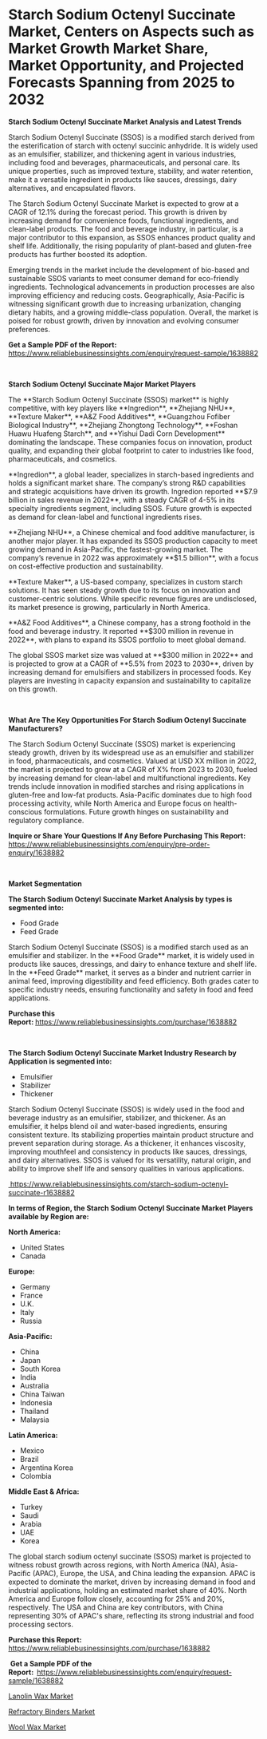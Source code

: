 <p><h1>Starch Sodium Octenyl Succinate Market, Centers on Aspects such as Market Growth Market Share, Market Opportunity, and Projected Forecasts Spanning from 2025 to 2032</h1></p><p><strong>Starch Sodium Octenyl Succinate Market Analysis and Latest Trends</strong></p>
<p><p>Starch Sodium Octenyl Succinate (SSOS) is a modified starch derived from the esterification of starch with octenyl succinic anhydride. It is widely used as an emulsifier, stabilizer, and thickening agent in various industries, including food and beverages, pharmaceuticals, and personal care. Its unique properties, such as improved texture, stability, and water retention, make it a versatile ingredient in products like sauces, dressings, dairy alternatives, and encapsulated flavors.</p><p>The Starch Sodium Octenyl Succinate Market is expected to grow at a CAGR of 12.1% during the forecast period. This growth is driven by increasing demand for convenience foods, functional ingredients, and clean-label products. The food and beverage industry, in particular, is a major contributor to this expansion, as SSOS enhances product quality and shelf life. Additionally, the rising popularity of plant-based and gluten-free products has further boosted its adoption.</p><p>Emerging trends in the market include the development of bio-based and sustainable SSOS variants to meet consumer demand for eco-friendly ingredients. Technological advancements in production processes are also improving efficiency and reducing costs. Geographically, Asia-Pacific is witnessing significant growth due to increasing urbanization, changing dietary habits, and a growing middle-class population. Overall, the market is poised for robust growth, driven by innovation and evolving consumer preferences.</p></p>
<p><strong>Get a Sample PDF of the Report:&nbsp;</strong> <a href="https://www.reliablebusinessinsights.com/enquiry/request-sample/1638882?utm_campaign=1121&utm_medium=2&utm_source=Github&utm_content=ia&utm_term=25012025&utm_id=starch-sodium-octenyl-succinate">https://www.reliablebusinessinsights.com/enquiry/request-sample/1638882</a></p>
<p>&nbsp;</p>
<p><strong>Starch Sodium Octenyl Succinate Major Market Players</strong></p>
<p><p>The **Starch Sodium Octenyl Succinate (SSOS) market** is highly competitive, with key players like **Ingredion**, **Zhejiang NHU**, **Texture Maker**, **A&Z Food Additives**, **Guangzhou Fofiber Biological Industry**, **Zhejiang Zhongtong Technology**, **Foshan Huawu Huafeng Starch**, and **Yishui Dadi Corn Development** dominating the landscape. These companies focus on innovation, product quality, and expanding their global footprint to cater to industries like food, pharmaceuticals, and cosmetics.</p><p>**Ingredion**, a global leader, specializes in starch-based ingredients and holds a significant market share. The company’s strong R&D capabilities and strategic acquisitions have driven its growth. Ingredion reported **$7.9 billion in sales revenue in 2022**, with a steady CAGR of 4-5% in its specialty ingredients segment, including SSOS. Future growth is expected as demand for clean-label and functional ingredients rises.</p><p>**Zhejiang NHU**, a Chinese chemical and food additive manufacturer, is another major player. It has expanded its SSOS production capacity to meet growing demand in Asia-Pacific, the fastest-growing market. The company’s revenue in 2022 was approximately **$1.5 billion**, with a focus on cost-effective production and sustainability.</p><p>**Texture Maker**, a US-based company, specializes in custom starch solutions. It has seen steady growth due to its focus on innovation and customer-centric solutions. While specific revenue figures are undisclosed, its market presence is growing, particularly in North America.</p><p>**A&Z Food Additives**, a Chinese company, has a strong foothold in the food and beverage industry. It reported **$300 million in revenue in 2022**, with plans to expand its SSOS portfolio to meet global demand.</p><p>The global SSOS market size was valued at **$300 million in 2022** and is projected to grow at a CAGR of **5.5% from 2023 to 2030**, driven by increasing demand for emulsifiers and stabilizers in processed foods. Key players are investing in capacity expansion and sustainability to capitalize on this growth.</p></p>
<p>&nbsp;</p>
<p><strong>What Are The Key Opportunities For Starch Sodium Octenyl Succinate Manufacturers?</strong></p>
<p><p>The Starch Sodium Octenyl Succinate (SSOS) market is experiencing steady growth, driven by its widespread use as an emulsifier and stabilizer in food, pharmaceuticals, and cosmetics. Valued at USD XX million in 2022, the market is projected to grow at a CAGR of X% from 2023 to 2030, fueled by increasing demand for clean-label and multifunctional ingredients. Key trends include innovation in modified starches and rising applications in gluten-free and low-fat products. Asia-Pacific dominates due to high food processing activity, while North America and Europe focus on health-conscious formulations. Future growth hinges on sustainability and regulatory compliance.</p></p>
<p><strong>Inquire or Share Your Questions If Any Before Purchasing This Report:</strong> <a href="https://www.reliablebusinessinsights.com/enquiry/pre-order-enquiry/1638882?utm_campaign=1121&utm_medium=2&utm_source=Github&utm_content=ia&utm_term=25012025&utm_id=starch-sodium-octenyl-succinate">https://www.reliablebusinessinsights.com/enquiry/pre-order-enquiry/1638882</a></p>
<p>&nbsp;</p>
<p><strong>Market Segmentation</strong></p>
<p><strong>The Starch Sodium Octenyl Succinate Market Analysis by types is segmented into:</strong></p>
<p><ul><li>Food Grade</li><li>Feed Grade</li></ul></p>
<p><p>Starch Sodium Octenyl Succinate (SSOS) is a modified starch used as an emulsifier and stabilizer. In the **Food Grade** market, it is widely used in products like sauces, dressings, and dairy to enhance texture and shelf life. In the **Feed Grade** market, it serves as a binder and nutrient carrier in animal feed, improving digestibility and feed efficiency. Both grades cater to specific industry needs, ensuring functionality and safety in food and feed applications.</p></p>
<p><strong>Purchase this Report:&nbsp;</strong><a href="https://www.reliablebusinessinsights.com/purchase/1638882?utm_campaign=1121&utm_medium=2&utm_source=Github&utm_content=ia&utm_term=25012025&utm_id=starch-sodium-octenyl-succinate">https://www.reliablebusinessinsights.com/purchase/1638882</a></p>
<p>&nbsp;</p>
<p><strong>The Starch Sodium Octenyl Succinate Market Industry Research by Application is segmented into:</strong></p>
<p><ul><li>Emulsifier</li><li>Stabilizer</li><li>Thickener</li></ul></p>
<p><p>Starch Sodium Octenyl Succinate (SSOS) is widely used in the food and beverage industry as an emulsifier, stabilizer, and thickener. As an emulsifier, it helps blend oil and water-based ingredients, ensuring consistent texture. Its stabilizing properties maintain product structure and prevent separation during storage. As a thickener, it enhances viscosity, improving mouthfeel and consistency in products like sauces, dressings, and dairy alternatives. SSOS is valued for its versatility, natural origin, and ability to improve shelf life and sensory qualities in various applications.</p></p>
<p><a href="https://www.reliablebusinessinsights.com/starch-sodium-octenyl-succinate-r1638882?utm_campaign=1121&utm_medium=2&utm_source=Github&utm_content=ia&utm_term=25012025&utm_id=starch-sodium-octenyl-succinate">&nbsp;https://www.reliablebusinessinsights.com/starch-sodium-octenyl-succinate-r1638882</a></p>
<p><strong>In terms of Region, the Starch Sodium Octenyl Succinate Market Players available by Region are:</strong></p>
<p>
    <p> <strong> North America: </strong>
        <ul>
            <li>United States</li>
            <li>Canada</li>
        </ul>
        </p> 
    <p> <strong> Europe: </strong>
        <ul>
            <li>Germany</li>
            <li>France</li>
            <li>U.K.</li>
            <li>Italy</li>
            <li>Russia</li>
        </ul>
        </p> 
    <p> <strong> Asia-Pacific: </strong>
        <ul>
            <li>China</li>
            <li>Japan</li>
            <li>South Korea</li>
            <li>India</li>
            <li>Australia</li>
            <li>China Taiwan</li>
            <li>Indonesia</li>
            <li>Thailand</li>
            <li>Malaysia</li>
        </ul>
        </p> 
    <p> <strong> Latin America: </strong>
        <ul>
            <li>Mexico</li>
            <li>Brazil</li>
            <li>Argentina Korea</li>
            <li>Colombia</li>
        </ul>
        </p> 
    <p> <strong> Middle East & Africa: </strong>
        <ul>
            <li>Turkey</li>
            <li>Saudi</li>
            <li>Arabia</li>
            <li>UAE</li>
            <li>Korea</li>
        </ul>
    </p>
    </p>
<p><p>The global starch sodium octenyl succinate (SSOS) market is projected to witness robust growth across regions, with North America (NA), Asia-Pacific (APAC), Europe, the USA, and China leading the expansion. APAC is expected to dominate the market, driven by increasing demand in food and industrial applications, holding an estimated market share of 40%. North America and Europe follow closely, accounting for 25% and 20%, respectively. The USA and China are key contributors, with China representing 30% of APAC's share, reflecting its strong industrial and food processing sectors.</p></p>
<p><strong>Purchase this Report: </strong><a href="https://www.reliablebusinessinsights.com/purchase/1638882?utm_campaign=1121&utm_medium=2&utm_source=Github&utm_content=ia&utm_term=25012025&utm_id=starch-sodium-octenyl-succinate">https://www.reliablebusinessinsights.com/purchase/1638882</a></p>
<p>&nbsp;<strong>Get a Sample PDF of the Report:&nbsp;&nbsp;</strong><a href="https://www.reliablebusinessinsights.com/enquiry/request-sample/1638882?utm_campaign=1121&utm_medium=2&utm_source=Github&utm_content=ia&utm_term=25012025&utm_id=starch-sodium-octenyl-succinate">https://www.reliablebusinessinsights.com/enquiry/request-sample/1638882</a></p>
<p><strong></strong></p>
<p><p><a href="https://github.com/itayjedhe/Market-Research-Report-List-1/blob/main/lanolin-wax-market.md?utm_campaign=1121&utm_medium=2&utm_source=Github&utm_content=ia&utm_term=25012025&utm_id=starch-sodium-octenyl-succinate">Lanolin Wax Market</a></p><p><a href="https://github.com/aksayvoogdt/Market-Research-Report-List-1/blob/main/refractory-binders-market.md?utm_campaign=1121&utm_medium=2&utm_source=Github&utm_content=ia&utm_term=25012025&utm_id=starch-sodium-octenyl-succinate">Refractory Binders Market</a></p><p><a href="https://github.com/guneycigdem35/Market-Research-Report-List-5/blob/main/wool-wax-market.md?utm_campaign=1121&utm_medium=2&utm_source=Github&utm_content=ia&utm_term=25012025&utm_id=starch-sodium-octenyl-succinate">Wool Wax Market</a></p></p>